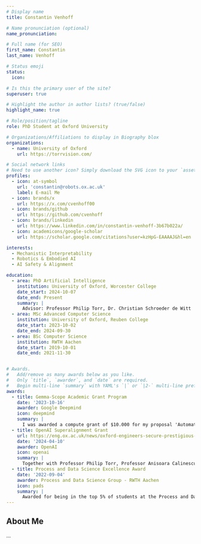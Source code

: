 ```yaml
---
# Display name
title: Constantin Venhoff

# Name pronunciation (optional)
name_pronunciation: 

# Full name (for SEO)
first_name: Constantin
last_name: Venhoff

# Status emoji
status:
  icon:

# Is this the primary user of the site?
superuser: true

# Highlight the author in author lists? (true/false)
highlight_name: true

# Role/position/tagline
role: PhD Student at Oxford University

# Organizations/Affiliations to display in Biography blox
organizations:
  - name: University of Oxford
    url: https://torrvision.com/

# Social network links
# Need to use another icon? Simply download the SVG icon to your `assets/media/icons/` folder.
profiles:
  - icon: at-symbol
    url: 'constantin@robots.ox.ac.uk'
    label: E-mail Me
  - icon: brands/x
    url: https://x.com/cvenhoff00
  - icon: brands/github
    url: https://github.com/cvenhoff
  - icon: brands/linkedin
    url: https://www.linkedin.com/in/constantin-venhoff-3b67b022a/
  - icon: academicons/google-scholar
    url: https://scholar.google.com/citations?user=kzHpG-EAAAAJ&hl=en

interests:
  - Mechanistic Interpretability
  - Robotics & Embodied AI
  - AI Safety & Alignment

education:
  - area: PhD Artificial Intelligence
    institution: University of Oxford, Worcester College
    date_start: 2024-10-07
    date_end: Present
    summary: |
      Advisor: Professor Philip Torr, Dr. Christian Schroeder de Witt
  - area: MSc Advanced Computer Science
    institution: University of Oxford, Reuben College
    date_start: 2023-10-02
    date_end: 2024-09-30
  - area: BSc Computer Science
    institution: RWTH Aachen
    date_start: 2019-10-01
    date_end: 2021-11-30


# Awards.
#   Add/remove as many awards below as you like.
#   Only `title`, `awarder`, and `date` are required.
#   Begin multi-line `summary` with YAML's `|` or `|2-` multi-line prefix and indent 2 spaces below.
awards:
  - title: Gemma-Scope Academic Grant Program
    date: '2023-10-16'
    awarder: Google Deepmind
    icon: deepmind
    summary: |
      I was awarded a compute grant of $10.000 for my proposal 'Automated Evaluation of Sparse Autoencoders for Interpretable AI'
  - title: OpenAI Superalignment Grant
    url: https://eng.ox.ac.uk/news/oxford-engineers-secure-prestigious-openai-grant-for-ai-research/#:~:text=The%20grants%2C%20ranging%20from%20%24100,safety%20of%20superhuman%20AI%20systems.
    date: '2024-04-10'
    awarder: OpenAI
    icon: openai
    summary: |
      Together with Professor Philip Torr, Professor Anisoara Calinescu, and Dr. Christian Schroeder de Witt, I was awarded a grant of $327.000 for my proposal 'Utilizing Latent Representations to Quantify Learnability in the Weak-to-Strong Generalization Framework'
  - title: Process and Data Science Excellence Award
    date: '2022-09-04'
    awarder: Process and Data Science Group - RWTH Aachen
    icon: pads
    summary: |
      Awarded for being in the top 5% of students at the Process and Data Science Chair
---
```


## About Me

...
